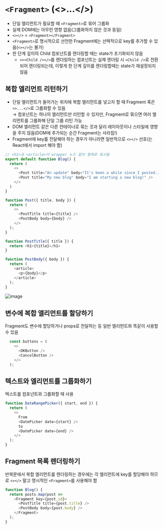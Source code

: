 # `<Fragment>` (<>...</>)
- 단일 엘리먼트가 필요할 때 `<Fragment>`로 묶어 그룹화
- 실제 DOM에는 아무런 영향 없음(그룹화하지 않은 것과 동일)
- `<></>` = `<Fragment></Fragment>`
- `<Fragment>`로 명시적으로 선언한 Fragment에는 선택적으로 key를 추가할 수 있음(`<></>`는 불가)
- 한 단계 깊이의 Child 컴포넌트를 렌더링할 때는 state가 초기화되지 않음
  - `<><Child /></>`를 렌더링하는 컴포넌트는 실제 렌더링 시 `<Child />`로 전환되어 렌더링되는데, 이렇게 한 단계 깊이를 렌더링할때는 state가 재설정되지 않음

## 복합 엘리먼트 리턴하기
- 단일 엘리먼트가 들어가는 위치에 복합 엘리먼트를 넣고자 할 때 Fragment 혹은 `<>...</>`로 그룹화할 수 있음<br>
→ 컴포넌트는 하나의 엘리먼트만 리턴할 수 있지만, Fragment로 묶으면 여러 엘리먼트를 그룹화해 단일 그룹 리턴 가능
- DOM 엘리먼트 같은 다른 컨테이너로 묶는 것과 달리 레이아웃이나 스타일에 영향을 주지 않음(DOM에 추가되는 순간 Fragment는 사라짐!)
- Fragment에 key를 전달해야 하는 경우가 아니라면 일반적으로 `<></>` 선호(<Fragment/>는 React에서 import 해야 함)

```javascript
// <h1>과 <article>이 wrapper 노드 없이 형제로 표시됨
export default function Blog() {
  return (
    <>
      <Post title="An update" body="It's been a while since I posted..." />
      <Post title="My new blog" body="I am starting a new blog!" />
    </>
  )
}

function Post({ title, body }) {
  return (
    <>
      <PostTitle title={title} />
      <PostBody body={body} />
    </>
  );
}

function PostTitle({ title }) {
  return <h1>{title}</h1>
}

function PostBody({ body }) {
  return (
    <article>
      <p>{body}</p>
    </article>
  );
}
```
![image](https://github.com/Jungle-JavaScript-Study/react-docs-study/assets/70076564/4d776afc-df56-4202-9a99-c8a37fed7291)


## 변수에 복합 엘리먼트를 할당하기
Fragment도 변수에 할당하거나 props로 전달하는 등 일반 엘리먼트와 똑같이 사용할 수 있음
```javascript
  const buttons = (
    <>
      <OKButton />
      <CancelButton />
    </>
  );
```

## 텍스트와 엘리먼트를 그룹화하기
텍스트를 컴포넌트와 그룹화할 때 사용
```javascript
function DateRangePicker({ start, end }) {
  return (
    <>
      From
      <DatePicker date={start} />
      to
      <DatePicker date={end} />
    </>
  );
}
```

## Fragment 목록 렌더링하기
반복문에서 복합 엘리먼트를 렌더링하는 경우에는 각 엘리먼트에 key를 할당해야 하므로 `<></>` 말고 명시적인 `<Fragment>`를 사용해야 함
```javascript
function Blog() {
  return posts.map(post =>
    <Fragment key={post.id}>
      <PostTitle title={post.title} />
      <PostBody body={post.body} />
    </Fragment>
  );
}
```
